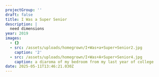 ```yaml
---
projectGroup: ''
draft: false
title: I Was a Super Senior
description: |
  need dimensions
year: 2019
images:
  - {}
  - src: /assets/uploads/homegrown/I+Was+a+Super+Senior2.jpg
    caption: '2'
  - src: /assets/uploads/homegrown/I+Was+A+Super+Senior4.jpg
    caption: a diaroma of my bedroom from my last year of college
date: 2025-05-11T13:46:21.030Z
---
```


